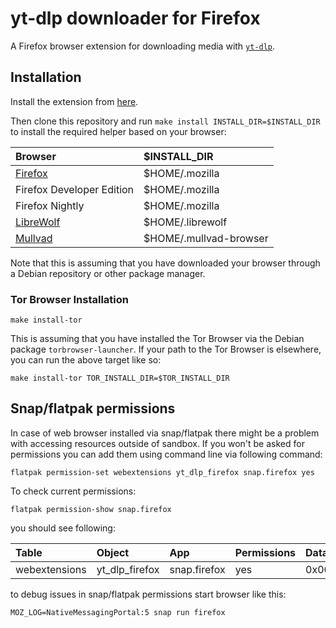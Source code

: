# yt-dlp downloader for Firefox

A Firefox browser extension for downloading media with [`yt-dlp`](https://github.com/yt-dlp/yt-dlp).

## Installation

Install the extension from [here](https://addons.mozilla.org/en-US/firefox/addon/yt-dlp-downloader/).

Then clone this repository and run `make install INSTALL_DIR=$INSTALL_DIR` to install the required helper based on your browser:

| Browser                                                                                                                                        | $INSTALL_DIR           |
|:-----------------------------------------------------------------------------------------------------------------------------------------------|:-----------------------|
| [Firefox](https://support.mozilla.org/en-US/kb/install-firefox-linux#w_install-firefox-deb-package-for-debian-based-distributions-recommended) | $HOME/.mozilla         |
| Firefox Developer Edition                                                                                                                      | $HOME/.mozilla         |
| Firefox Nightly                                                                                                                                | $HOME/.mozilla         |
| [LibreWolf](https://librewolf.net/installation/debian/)                                                                                        | $HOME/.librewolf       |
| [Mullvad](https://mullvad.net/en/download/browser/linux)                                                                                       | $HOME/.mullvad-browser |

Note that this is assuming that you have downloaded your browser through a Debian repository or other package manager.

### Tor Browser Installation

```
make install-tor
```

This is assuming that you have installed the Tor Browser via the Debian package `torbrowser-launcher`.
If your path to the Tor Browser is elsewhere, you can run the above target like so:

```
make install-tor TOR_INSTALL_DIR=$TOR_INSTALL_DIR
```

## Snap/flatpak permissions

In case of web browser installed via snap/flatpak there might be a problem with accessing resources outside of sandbox. If you won't be asked for permissions you can add them using command line via following command:

```
flatpak permission-set webextensions yt_dlp_firefox snap.firefox yes
```

To check current permissions:

```
flatpak permission-show snap.firefox
```

you should see following:

| Table            | Object            | App          | Permissions  | Data |
| :--------------- |:----------------- | :----------- | :----------- | :--- |
| webextensions    | yt_dlp_firefox    | snap.firefox | yes          | 0x00 |


to debug issues in snap/flatpak permissions start browser like this:

```
MOZ_LOG=NativeMessagingPortal:5 snap run firefox
```

